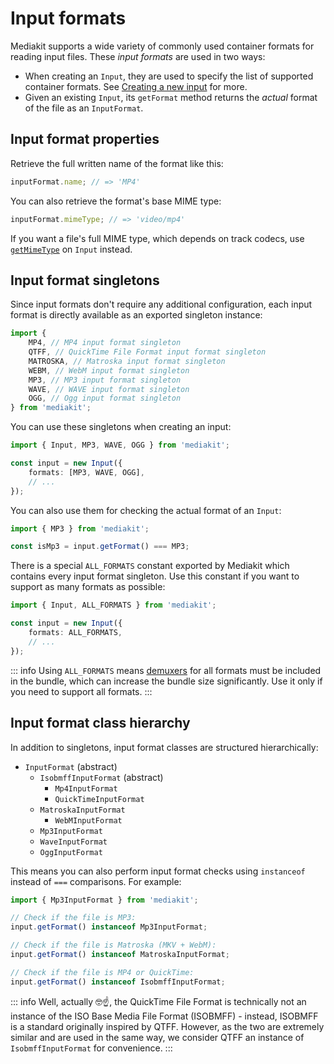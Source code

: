 # Input formats

Mediakit supports a wide variety of commonly used container formats for reading input files. These *input formats* are used in two ways:
- When creating an `Input`, they are used to specify the list of supported container formats. See [Creating a new input](./reading-overview#creating-a-new-input) for more.
- Given an existing `Input`, its `getFormat` method returns the *actual* format of the file as an `InputFormat`.

## Input format properties

Retrieve the full written name of the format like this:
```ts
inputFormat.name; // => 'MP4'
```

You can also retrieve the format's base MIME type:
```ts
inputFormat.mimeType; // => 'video/mp4'
```

If you want a file's full MIME type, which depends on track codecs, use [`getMimeType`](./reading-overview#reading-file-metadata) on `Input` instead.

## Input format singletons

Since input formats don't require any additional configuration, each input format is directly available as an exported singleton instance:
```ts
import {
	MP4, // MP4 input format singleton
	QTFF, // QuickTime File Format input format singleton
	MATROSKA, // Matroska input format singleton
	WEBM, // WebM input format singleton
	MP3, // MP3 input format singleton
	WAVE, // WAVE input format singleton
	OGG, // Ogg input format singleton
} from 'mediakit';
```

You can use these singletons when creating an input:
```ts
import { Input, MP3, WAVE, OGG } from 'mediakit';

const input = new Input({
	formats: [MP3, WAVE, OGG],
	// ...
});
```

You can also use them for checking the actual format of an `Input`:
```ts
import { MP3 } from 'mediakit';

const isMp3 = input.getFormat() === MP3;
```

There is a special `ALL_FORMATS` constant exported by Mediakit which contains every input format singleton. Use this constant if you want to support as many formats as possible:
```ts
import { Input, ALL_FORMATS } from 'mediakit';

const input = new Input({
	formats: ALL_FORMATS,
	// ...
});
```

::: info
Using `ALL_FORMATS` means [demuxers](https://en.wikipedia.org/wiki/Demultiplexer_(media_file)) for all formats must be included in the bundle, which can increase the bundle size significantly. Use it only if you need to support all formats.
:::

## Input format class hierarchy

In addition to singletons, input format classes are structured hierarchically:
- `InputFormat` (abstract)
	- `IsobmffInputFormat` (abstract)
		- `Mp4InputFormat`
		- `QuickTimeInputFormat`
	- `MatroskaInputFormat`
		- `WebMInputFormat`
	- `Mp3InputFormat`
	- `WaveInputFormat`
	- `OggInputFormat`

This means you can also perform input format checks using `instanceof` instead of `===` comparisons. For example:
```ts
import { Mp3InputFormat } from 'mediakit';

// Check if the file is MP3:
input.getFormat() instanceof Mp3InputFormat;

// Check if the file is Matroska (MKV + WebM):
input.getFormat() instanceof MatroskaInputFormat;

// Check if the file is MP4 or QuickTime:
input.getFormat() instanceof IsobmffInputFormat;
```

::: info
Well, actually 🤓☝️, the QuickTime File Format is technically not an instance of the ISO Base Media File Format (ISOBMFF) - instead, ISOBMFF is a standard originally inspired by QTFF. However, as the two are extremely similar and are used in the same way, we consider QTFF an instance of `IsobmffInputFormat` for convenience.
:::
